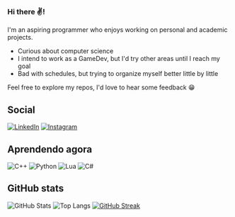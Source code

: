 ### Hi there ✌️! 

I'm an aspiring programmer who enjoys working on personal and academic projects.

- Curious about computer science
- I intend to work as a GameDev, but I'd try other areas until I reach my goal
- Bad with schedules, but trying to organize myself better little by little

Feel free to explore my repos, I'd love to hear some feedback 😁

## Social

[![LinkedIn](https://img.shields.io/badge/LinkedIn-0077B5?style=for-the-badge&logo=linkedin&logoColor=white)](https://www.linkedin.com/in/vinicius-feliciano-10b909197/)
[![Instagram](https://img.shields.io/badge/-Instagram-%23E4405F?style=for-the-badge&logo=instagram&logoColor=white)](https://www.instagram.com/sr_senhor_/)

## Aprendendo agora

![C++](https://img.shields.io/badge/C%2B%2B-00599C?style=for-the-badge&logo=c%2B%2B&logoColor=white)
![Python](https://img.shields.io/badge/python-3670A0?style=for-the-badge&logo=python&logoColor=ffdd54)
![Lua](https://img.shields.io/badge/Lua-2C2D72?style=for-the-badge&logo=lua&logoColor=white)
![C#](https://img.shields.io/badge/C%23-239120?style=for-the-badge&logo=c-sharp&logoColor=white)

## GitHub stats

![GitHub Stats](https://github-readme-stats.vercel.app/api?username=srSenhor&theme=omni&show_icons=true&&hide=stars&exclude_repo=srSenhor&border_color=B37BA4&hide_title=true)
![Top Langs](https://github-readme-stats-git-masterrstaa-rickstaa.vercel.app/api/top-langs/?username=srSenhor&layout=compact&theme=omni&border_color=B37BA4&exclude_repo=srSenhor&hide=makefile,cmake,html)
[![GitHub Streak](https://streak-stats.demolab.com/?user=srSenhor&theme=omni&border=B37BA4&dates=FFF)](https://git.io/streak-stats)
